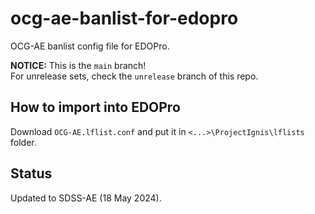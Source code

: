 # ocg-ae-banlist-for-edopro
OCG-AE banlist config file for EDOPro.

**NOTICE:** This is the `main` branch!  
For unrelease sets, check the `unrelease` branch of this repo.

## How to import into EDOPro
Download `OCG-AE.lflist.conf` and put it in `<...>\ProjectIgnis\lflists` folder.

## Status
Updated to SDSS-AE (18 May 2024).
